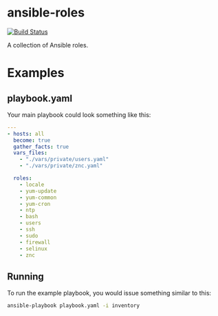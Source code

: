 # ansible-roles

[![Build Status](https://travis-ci.org/craighurley/ansible-roles.svg?branch=master)](https://travis-ci.org/craighurley/ansible-roles)

A collection of Ansible roles.

# Examples

## playbook.yaml

Your main playbook could look something like this:

```yaml
---
- hosts: all
  become: true
  gather_facts: true
  vars_files:
    - "./vars/private/users.yaml"
    - "./vars/private/znc.yaml"

  roles:
    - locale
    - yum-update
    - yum-common
    - yum-cron
    - ntp
    - bash
    - users
    - ssh
    - sudo
    - firewall
    - selinux
    - znc
```

## Running

To run the example playbook, you would issue something similar to this:

```bash
ansible-playbook playbook.yaml -i inventory
```
